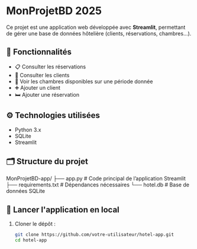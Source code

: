 # MonProjetBD 2025

Ce projet est une application web développée avec **Streamlit**, permettant de gérer une base de données hôtelière (clients, réservations, chambres...).

## 🎯 Fonctionnalités

- 📋 Consulter les réservations
- 👥 Consulter les clients
- 📆 Voir les chambres disponibles sur une période donnée
- ➕ Ajouter un client
- 🛏️ Ajouter une réservation

## ⚙️ Technologies utilisées

- Python 3.x
- SQLite
- Streamlit


## 🗂️ Structure du projet
MonProjetBD-app/
├── app.py               # Code principal de l’application Streamlit
├── requirements.txt     # Dépendances nécessaires
└── hotel.db             # Base de données SQLite

## 🚀 Lancer l'application en local

1. Cloner le dépôt :
   ```bash
   git clone https://github.com/votre-utilisateur/hotel-app.git
   cd hotel-app
